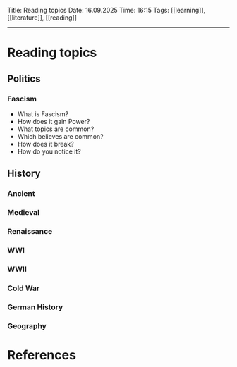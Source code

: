 Title: Reading topics
Date: 16.09.2025
Time: 16:15
Tags: [[learning]], [[literature]], [[reading]]

---
# Reading topics

## Politics
### Fascism 
- What is Fascism?
- How does it gain Power?
- What topics are common?
- Which believes are common?
- How does it break?
- How do you notice it?

## History

### Ancient

### Medieval

### Renaissance

### WWI

### WWII

### Cold War

### German History

### Geography

# References
